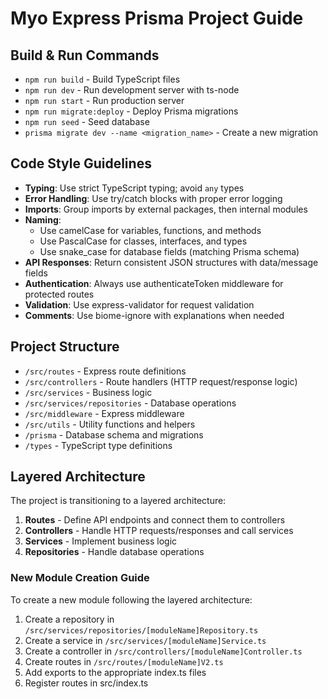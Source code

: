 # Myo Express Prisma Project Guide

## Build & Run Commands
- `npm run build` - Build TypeScript files
- `npm run dev` - Run development server with ts-node
- `npm run start` - Run production server
- `npm run migrate:deploy` - Deploy Prisma migrations
- `npm run seed` - Seed database
- `prisma migrate dev --name <migration_name>` - Create a new migration

## Code Style Guidelines
- **Typing**: Use strict TypeScript typing; avoid `any` types
- **Error Handling**: Use try/catch blocks with proper error logging
- **Imports**: Group imports by external packages, then internal modules
- **Naming**: 
  - Use camelCase for variables, functions, and methods
  - Use PascalCase for classes, interfaces, and types
  - Use snake_case for database fields (matching Prisma schema)
- **API Responses**: Return consistent JSON structures with data/message fields
- **Authentication**: Always use authenticateToken middleware for protected routes
- **Validation**: Use express-validator for request validation
- **Comments**: Use biome-ignore with explanations when needed

## Project Structure
- `/src/routes` - Express route definitions
- `/src/controllers` - Route handlers (HTTP request/response logic)
- `/src/services` - Business logic
- `/src/services/repositories` - Database operations
- `/src/middleware` - Express middleware
- `/src/utils` - Utility functions and helpers
- `/prisma` - Database schema and migrations
- `/types` - TypeScript type definitions

## Layered Architecture
The project is transitioning to a layered architecture:
1. **Routes** - Define API endpoints and connect them to controllers
2. **Controllers** - Handle HTTP requests/responses and call services
3. **Services** - Implement business logic
4. **Repositories** - Handle database operations

### New Module Creation Guide
To create a new module following the layered architecture:

1. Create a repository in `/src/services/repositories/[moduleName]Repository.ts`
2. Create a service in `/src/services/[moduleName]Service.ts`
3. Create a controller in `/src/controllers/[moduleName]Controller.ts`
4. Create routes in `/src/routes/[moduleName]V2.ts`
5. Add exports to the appropriate index.ts files
6. Register routes in src/index.ts